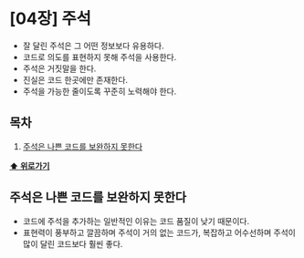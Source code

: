 # [04장] 주석

- 잘 달린 주석은 그 어떤 정보보다 유용하다.
- 코드로 의도를 표현하지 못해 주석을 사용한다.
- 주석은 거짓말을 한다.
- 진실은 코드 한곳에만 존재한다.
- 주석을 가능한 줄이도록 꾸준히 노력해야 한다.

## 목차

1. [주석은 나쁜 코드를 보완하지 못한다](#주석은-나쁜-코드를-보완하지-못한다)

**[⬆ 위로가기](#목차)**

## 주석은 나쁜 코드를 보완하지 못한다

- 코드에 주석을 추가하는 일반적인 이유는 코드 품질이 낮기 때문이다.
- 표현력이 풍부하고 깔끔하며 주석이 거의 없는 코드가, 복잡하고 어수선하며 주석이 많이 달린 코드보다 훨씬 좋다.
